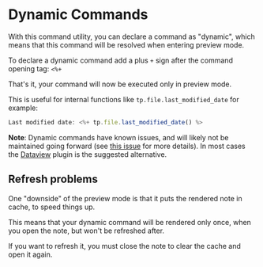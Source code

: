 # Dynamic Commands

With this command utility, you can declare a command as "dynamic", which means that this command will be resolved when entering preview mode.

To declare a dynamic command add a plus `+` sign after the command opening tag: `<%+`

That's it, your command will now be executed only in preview mode.

This is useful for internal functions like `tp.file.last_modified_date` for example:

```javascript
Last modified date: <%+ tp.file.last_modified_date() %>
```

**Note**: Dynamic commands have known issues, and will likely not be maintained going forward (see [this issue](https://github.com/SilentVoid13/Templater/issues/913) for more details). In most cases the [Dataview](https://github.com/blacksmithgu/obsidian-dataview) plugin is the suggested alternative.

## Refresh problems

One "downside" of the preview mode is that it puts the rendered note in cache, to speed things up.

This means that your dynamic command will be rendered only once, when you open the note, but won't be refreshed after.

If you want to refresh it, you must close the note to clear the cache and open it again.